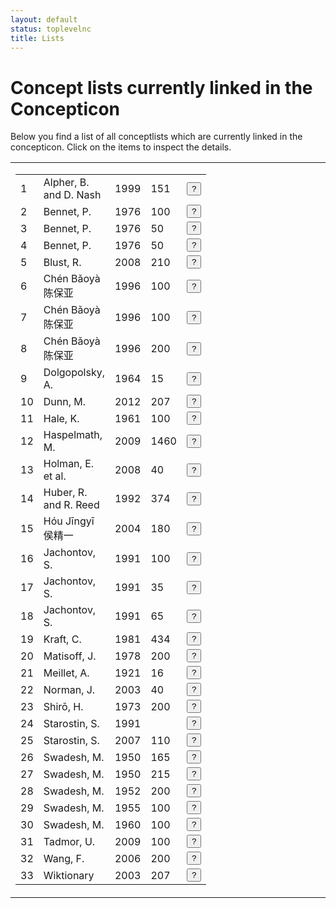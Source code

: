 ```yaml
---
layout: default
status: toplevelnc
title: Lists
---
```

<div style="display:none">t5</div>

# Concept lists currently linked in the Concepticon

Below you find a list of all conceptlists which are currently linked in the concepticon. Click on the items to inspect the details.





<table style="border:0px solid white;width:100%"><tr><td style="border:0px solid white;vertical-align:top;width:50%"><div style="display:inline;float:left">
<table id="conceptlists" class=""><tbody><tr id="Alpher-1999-151"><td>1</td><td>Alpher, B. and D. Nash</td><td>1999</td><td>151</td><td><button class="btn-xs btn" onclick="showReference('Alpher-1999-151')">?</button></td></tr><tr id="Bennet-1976-100"><td>2</td><td>Bennet, P.</td><td>1976</td><td>100</td><td><button class="btn-xs btn" onclick="showReference('Bennet-1976-100')">?</button></td></tr><tr id="Bennet-1976-50"><td>3</td><td>Bennet, P.</td><td>1976</td><td>50</td><td><button class="btn-xs btn" onclick="showReference('Bennet-1976-50')">?</button></td></tr><tr id="Bennet-1976-50"><td>4</td><td>Bennet, P.</td><td>1976</td><td>50</td><td><button class="btn-xs btn" onclick="showReference('Bennet-1976-50')">?</button></td></tr><tr id="Blust-2008-210"><td>5</td><td>Blust, R.</td><td>2008</td><td>210</td><td><button class="btn-xs btn" onclick="showReference('Blust-2008-210')">?</button></td></tr><tr id="Chén-1996-100b"><td>6</td><td>Chén Bǎoyà 陈保亚</td><td>1996</td><td>100</td><td><button class="btn-xs btn" onclick="showReference('Chén-1996-100b')">?</button></td></tr><tr id="Chén-1996-100"><td>7</td><td>Chén Bǎoyà 陈保亚</td><td>1996</td><td>100</td><td><button class="btn-xs btn" onclick="showReference('Chén-1996-100')">?</button></td></tr><tr id="Chén-1996-200"><td>8</td><td>Chén Bǎoyà 陈保亚</td><td>1996</td><td>200</td><td><button class="btn-xs btn" onclick="showReference('Chén-1996-200')">?</button></td></tr><tr id="Dolgopolsky-1964-15"><td>9</td><td>Dolgopolsky, A.</td><td>1964</td><td>15</td><td><button class="btn-xs btn" onclick="showReference('Dolgopolsky-1964-15')">?</button></td></tr><tr id="Dunn-2012-207"><td>10</td><td>Dunn, M.</td><td>2012</td><td>207</td><td><button class="btn-xs btn" onclick="showReference('Dunn-2012-207')">?</button></td></tr><tr id="Hale-1961-100"><td>11</td><td>Hale, K.</td><td>1961</td><td>100</td><td><button class="btn-xs btn" onclick="showReference('Hale-1961-100')">?</button></td></tr><tr id="Haspelmath-2009-1460"><td>12</td><td>Haspelmath, M.</td><td>2009</td><td>1460</td><td><button class="btn-xs btn" onclick="showReference('Haspelmath-2009-1460')">?</button></td></tr><tr id="Holman-2008-40"><td>13</td><td>Holman, E. et al.</td><td>2008</td><td>40</td><td><button class="btn-xs btn" onclick="showReference('Holman-2008-40')">?</button></td></tr><tr id="Huber-1992-374"><td>14</td><td>Huber, R. and R. Reed</td><td>1992</td><td>374</td><td><button class="btn-xs btn" onclick="showReference('Huber-1992-374')">?</button></td></tr><tr id="Hóu-2004-180"><td>15</td><td>Hóu Jīngyī 侯精一</td><td>2004</td><td>180</td><td><button class="btn-xs btn" onclick="showReference('Hóu-2004-180')">?</button></td></tr><tr id="Jachontov-1991-100"><td>16</td><td>Jachontov, S.</td><td>1991</td><td>100</td><td><button class="btn-xs btn" onclick="showReference('Jachontov-1991-100')">?</button></td></tr><tr id="Jachontov-1991-35"><td>17</td><td>Jachontov, S.</td><td>1991</td><td>35</td><td><button class="btn-xs btn" onclick="showReference('Jachontov-1991-35')">?</button></td></tr><tr id="Jachontov-1991-65"><td>18</td><td>Jachontov, S.</td><td>1991</td><td>65</td><td><button class="btn-xs btn" onclick="showReference('Jachontov-1991-65')">?</button></td></tr><tr id="Kraft-1981-434"><td>19</td><td>Kraft, C.</td><td>1981</td><td>434</td><td><button class="btn-xs btn" onclick="showReference('Kraft-1981-434')">?</button></td></tr><tr id="Matisoff-1978-200"><td>20</td><td>Matisoff, J.</td><td>1978</td><td>200</td><td><button class="btn-xs btn" onclick="showReference('Matisoff-1978-200')">?</button></td></tr><tr id="Meillet-1921-16"><td>21</td><td>Meillet, A.</td><td>1921</td><td>16</td><td><button class="btn-xs btn" onclick="showReference('Meillet-1921-16')">?</button></td></tr><tr id="Norman-2003-40"><td>22</td><td>Norman, J.</td><td>2003</td><td>40</td><td><button class="btn-xs btn" onclick="showReference('Norman-2003-40')">?</button></td></tr><tr id="Shirō-1973-200"><td>23</td><td>Shirō, H.</td><td>1973</td><td>200</td><td><button class="btn-xs btn" onclick="showReference('Shirō-1973-200')">?</button></td></tr><tr id="Starostin-1991-"><td>24</td><td>Starostin, S.</td><td>1991</td><td></td><td><button class="btn-xs btn" onclick="showReference('Starostin-1991-')">?</button></td></tr><tr id="Starostin-2007-110"><td>25</td><td>Starostin, S.</td><td>2007</td><td>110</td><td><button class="btn-xs btn" onclick="showReference('Starostin-2007-110')">?</button></td></tr><tr id="Swadesh-1950-165"><td>26</td><td>Swadesh, M.</td><td>1950</td><td>165</td><td><button class="btn-xs btn" onclick="showReference('Swadesh-1950-165')">?</button></td></tr><tr id="Swadesh-1950-215"><td>27</td><td>Swadesh, M.</td><td>1950</td><td>215</td><td><button class="btn-xs btn" onclick="showReference('Swadesh-1950-215')">?</button></td></tr><tr id="Swadesh-1952-200"><td>28</td><td>Swadesh, M.</td><td>1952</td><td>200</td><td><button class="btn-xs btn" onclick="showReference('Swadesh-1952-200')">?</button></td></tr><tr id="Swadesh-1955-100"><td>29</td><td>Swadesh, M.</td><td>1955</td><td>100</td><td><button class="btn-xs btn" onclick="showReference('Swadesh-1955-100')">?</button></td></tr><tr id="Swadesh-1960-100"><td>30</td><td>Swadesh, M.</td><td>1960</td><td>100</td><td><button class="btn-xs btn" onclick="showReference('Swadesh-1960-100')">?</button></td></tr><tr id="Tadmor-2009-100"><td>31</td><td>Tadmor, U.</td><td>2009</td><td>100</td><td><button class="btn-xs btn" onclick="showReference('Tadmor-2009-100')">?</button></td></tr><tr id="Wang-2006-200"><td>32</td><td>Wang, F.</td><td>2006</td><td>200</td><td><button class="btn-xs btn" onclick="showReference('Wang-2006-200')">?</button></td></tr><tr id="Wiktionary-2003-207"><td>33</td><td>Wiktionary</td><td>2003</td><td>207</td><td><button class="btn-xs btn" onclick="showReference('Wiktionary-2003-207')">?</button></td></tr></tbody></table></div></td><td style="border:0px solid white;vertical-align:top;"><div style="float:left;display:inline" id="popup"></div>
</td></tr></table>
<script src="media/vendor/jquery.dataTables.js"></script>
<script>var REFS = {"Bennet-1976-100": "<table class=\"reference dataTable\"> <tr><th>Identifier</th><td>Bennet-1976-100</td></tr> <tr><th>Compiler</th><td>Bennet, P.</td></tr> <tr><th>Date</th><td>1976</td></tr> <tr><th>Items</th><td>100</td></tr> <tr><th>Source L.</th><td>English</td></tr> <tr><th>Target L.</th><td>Bantu</td></tr> <tr><th>References</th><td><p class=\"reference\">Bennet, P. (1976): <strong>Some problems of Bantu lexicostatistics</strong>. <em>Cahiers de l'Institut de Linguistique de Louvain</em> 3.5-6. 147-173. <a class=\"evobib\" href=\"http://bibliography.lingpy.org?key=Bennet1976\" target=\"_blank\">REF</a></p></td></tr> <tr><th>Note</th><td><p>This list was created to carry out lexicostatistical studies of Bantu languages. Originally, it is divided into two parts, one for nouns (<a href=\"lists.html?conceptlist=Bennet-1976-50\">163-165</a>) and one for verbs (<a href=\"lists.html?conceptlist=Bennet-1976-50b\">166f</a>). Here, we list both parts together.</p></td></tr><tr><th>View</th><td><a href=\"https://github.com/concepticon/lists/blob/master/conceptlists/bennet1976_100.tsv\">RAW</a> <a href=\"compare.html?conceptlist=Bennet-1976-100\">BROWSE</a></td></tr> <table>", "Dolgopolsky-1964-15": "<table class=\"reference dataTable\"> <tr><th>Identifier</th><td>Dolgopolsky-1964-15</td></tr> <tr><th>Compiler</th><td>Dolgopolsky, A.</td></tr> <tr><th>Date</th><td>1964</td></tr> <tr><th>Items</th><td>15</td></tr> <tr><th>Source L.</th><td>Russian, English</td></tr> <tr><th>Target L.</th><td>Global</td></tr> <tr><th>References</th><td><p class=\"reference\">Dolgopolsky, A. (1964): <strong>Gipoteza drevnej\u0161ego rodstva jazykovych semej Severnoj Evrazii s verojatnostej to\u010dky zrenija</strong> [A probabilistic hypothesis concering the oldest relationships among the language families of Northern Eurasia]. <em>Voprosy Jazykoznanija</em> 2. 53-63. <a class=\"evobib\" href=\"http://bibliography.lingpy.org?key=Dolgopolsky1964\" target=\"_blank\">REF</a></p><p class=\"reference\">Dolgopolsky, A. and V. Shevoroshkin (1986): <strong>A probabilistic hypothesis concerning the oldest relationships among the language families of northern Eurasia</strong>. In: Karoma Publisher: Ann Arbor. 27-50. <a class=\"evobib\" href=\"http://bibliography.lingpy.org?key=Dolgopolsky1986\" target=\"_blank\">REF</a></p></td></tr> <tr><th>Note</th><td><p>This list proposed by A. Dolgopolsky in 1964 was claimed to be \"ultrastable\", reflecting concepts which are barely replaced during language evolution. Since Dolgopolsky makes no distinction between \"who\" and \"what\", the list can be mapped to more than just the proposed 15 concepts in other concept lists (such as, for example, the <a href=\"lists.html?conceptlist=Swadesh-1955-100\">100 item list by Swadesh</a>).</p></td></tr><tr><th>View</th><td><a href=\"https://github.com/concepticon/lists/blob/master/conceptlists/dolgopolsky1964_15.tsv\">RAW</a> <a href=\"compare.html?conceptlist=Dolgopolsky-1964-15\">BROWSE</a></td></tr> <table>", "Huber-1992-374": "<table class=\"reference dataTable\"> <tr><th>Identifier</th><td>Huber-1992-374</td></tr> <tr><th>Compiler</th><td>Huber, R. and R. Reed</td></tr> <tr><th>Date</th><td>1992</td></tr> <tr><th>Items</th><td>374</td></tr> <tr><th>Source L.</th><td>Spanish, English</td></tr> <tr><th>Target L.</th><td>South American</td></tr> <tr><th>References</th><td><p class=\"reference\">Huber, R. and R. Reed (1992): <strong>Vocabulario comparativo: palabras selectas de lenguas ind\u00edgenas de Colombia</strong> [Comparative vocabulary. Selected words from the indigeneous languages of Columbia]. Asociati\u00f3n Instituto Ling\u00fc\u00edstico de Verano: Santaf\u00e9 de Bogota. <a class=\"evobib\" href=\"http://bibliography.lingpy.org?key=Huber1992\" target=\"_blank\">REF</a></p></td></tr> <tr><th>Note</th><td><p>A large concept list originally compiled for the study of South American languages.</p></td></tr><tr><th>View</th><td><a href=\"https://github.com/concepticon/lists/blob/master/conceptlists/huber1992_374.tsv\">RAW</a> <a href=\"compare.html?conceptlist=Huber-1992-374\">BROWSE</a></td></tr> <table>", "Jachontov-1991-100": "<table class=\"reference dataTable\"> <tr><th>Identifier</th><td>Jachontov-1991-100</td></tr> <tr><th>Compiler</th><td>Jachontov, S.</td></tr> <tr><th>Date</th><td>1991</td></tr> <tr><th>Items</th><td>100</td></tr> <tr><th>Source L.</th><td>Russian, English</td></tr> <tr><th>Target L.</th><td>Global</td></tr> <tr><th>References</th><td><p class=\"reference\">Starostin, S. (1991): <strong>Altajskaja problema i proischo\\vzdenije japonskogo jazyka [The Altaic problem and the origin of the Japanese language]</strong>. Nauka: Moscow. <a class=\"evobib\" href=\"http://bibliography.lingpy.org?key=Starostin1991\" target=\"_blank\">REF</a></p></td></tr> <tr><th>Note</th><td><p>This is a concept list proposed by Sergej Jachontov as an alternative to <a href=\"lists.html?conceptlist=Swadesh-1955-100\">Swadesh's original list of 100 items</a>. In this list, 10 items from the original list were removed and 10 new items were added. The list was proposed much earlier than the source, but Jachontov never published his list officially. Note that there is a spelling error in the source of <a href=\"http://bibliography.lingpy.org?key=Starostin1991\">Starostin (1991: 91)</a>: In the source, the second item is labelled \"\u0442\u0435\u0447\u044c\" (\"float\") in Russian, although the alphabetical order suggests that \"\u0436\u0435\u0447\u044c\" (\"burn tr.\") was originally intended by the author.</p></td></tr><tr><th>View</th><td><a href=\"https://github.com/concepticon/lists/blob/master/conceptlists/starostin1991_jachontov-100.tsv\">RAW</a> <a href=\"compare.html?conceptlist=Jachontov-1991-100\">BROWSE</a></td></tr> <table>", "Starostin-2007-110": "<table class=\"reference dataTable\"> <tr><th>Identifier</th><td>Starostin-2007-110</td></tr> <tr><th>Compiler</th><td>Starostin, S.</td></tr> <tr><th>Date</th><td>2007</td></tr> <tr><th>Items</th><td>110</td></tr> <tr><th>Source L.</th><td>Russian</td></tr> <tr><th>Target L.</th><td>Global</td></tr> <tr><th>References</th><td><p class=\"reference\">Starostin, S. (2007): <strong>Opredelenije ustoj\u010divosti bazisnoj leksiki</strong> Determining the stability of basic words. In: <em>S. A. Starostin: Trudy po jazykoznaniju</em>Languages of Slavic Cultures: Moscow. 580-590. <a class=\"evobib\" href=\"http://bibliography.lingpy.org?key=Starostin2007\" target=\"_blank\">REF</a></p></td></tr> <tr><th>Note</th><td><p>This is a ranked version of the \"traditional\" concept list of the <a href=\"http://starling.rinet.ru\">Tower of Babel</a> project.</p></td></tr><tr><th>View</th><td><a href=\"https://github.com/concepticon/lists/blob/master/conceptlists/starostin2007_110-ranked.tsv\">RAW</a> <a href=\"compare.html?conceptlist=Starostin-2007-110\">BROWSE</a></td></tr> <table>", "H\u00f3u-2004-180": "<table class=\"reference dataTable\"> <tr><th>Identifier</th><td>H\u00f3u-2004-180</td></tr> <tr><th>Compiler</th><td>H\u00f3u J\u012bngy\u012b \u4faf\u7cbe\u4e00</td></tr> <tr><th>Date</th><td>2004</td></tr> <tr><th>Items</th><td>180</td></tr> <tr><th>Source L.</th><td>Chinese</td></tr> <tr><th>Target L.</th><td>Chinese</td></tr> <tr><th>References</th><td><p class=\"reference\">H\u00f3u J\u012bngy\u012b \u4faf\u7cbe\u4e00 (ed.) (2004): <strong>Xi\u00e0nd\u00e0i H\u00e0ny\u01d4 f\u0101ngy\u00e1n y\u012bnk\u00f9</strong> \u73b0\u4ee3\u6c49\u8bed\u65b9\u8a00\u97f3\u5e93 [Phonological database of Chinese dialects].  CD-ROM. <a class=\"evobib\" href=\"http://bibliography.lingpy.org?key=Hou2004\" target=\"_blank\">REF</a></p></td></tr> <tr><th>Note</th><td><p>This list is used as a basic concept list for a survey of 40 Chinese dialect varieties.</p></td></tr><tr><th>View</th><td><a href=\"https://github.com/concepticon/lists/blob/master/conceptlists/hou2004_180.tsv\">RAW</a> <a href=\"compare.html?conceptlist=H\u00f3u-2004-180\">BROWSE</a></td></tr> <table>", "Shir\u014d-1973-200": "<table class=\"reference dataTable\"> <tr><th>Identifier</th><td>Shir\u014d-1973-200</td></tr> <tr><th>Compiler</th><td>Shir\u014d, H.</td></tr> <tr><th>Date</th><td>1973</td></tr> <tr><th>Items</th><td>200</td></tr> <tr><th>Source L.</th><td>English</td></tr> <tr><th>Target L.</th><td>Japanese</td></tr> <tr><th>References</th><td><p class=\"reference\">Shir\u014d, H. (1973): <strong>Japanese dialects</strong>. In: Hoenigswald, H. and R. Langacre<em>Diachronic, areal and typological linguistics</em>Mouton: The Hague and Paris. 368-400. <a class=\"evobib\" href=\"http://bibliography.lingpy.org?key=Shiro1973\" target=\"_blank\">REF</a></p></td></tr> <tr><th>Note</th><td><p>This concept list of 200 items was proposed as a diagnostic test list for lexicostatistical studies of Japanese dialects. The list slightly differs from <a href=\"lists.html?conceptlist=Swadesh-1952-200\">Swadesh's list of 200 items</a>.</p></td></tr><tr><th>View</th><td><a href=\"https://github.com/concepticon/lists/blob/master/conceptlists/shiro1973_200.tsv\">RAW</a> <a href=\"compare.html?conceptlist=Shir\u014d-1973-200\">BROWSE</a></td></tr> <table>", "Jachontov-1991-35": "<table class=\"reference dataTable\"> <tr><th>Identifier</th><td>Jachontov-1991-35</td></tr> <tr><th>Compiler</th><td>Jachontov, S.</td></tr> <tr><th>Date</th><td>1991</td></tr> <tr><th>Items</th><td>35</td></tr> <tr><th>Source L.</th><td>Russian, English</td></tr> <tr><th>Target L.</th><td>Global</td></tr> <tr><th>References</th><td><p class=\"reference\">Starostin, S. (1991): <strong>Altajskaja problema i proischo\\vzdenije japonskogo jazyka [The Altaic problem and the origin of the Japanese language]</strong>. Nauka: Moscow. <a class=\"evobib\" href=\"http://bibliography.lingpy.org?key=Starostin1991\" target=\"_blank\">REF</a></p></td></tr> <tr><th>Note</th><td><p>This is the supposedly most stable part of <a href=\"lists.html?conceptlist=Jachontov-1991-100\">Jachontovs list of 100 items</a>.</p></td></tr><tr><th>View</th><td><a href=\"https://github.com/concepticon/lists/blob/master/conceptlists/starostin1991_jachontov-35.tsv\">RAW</a> <a href=\"compare.html?conceptlist=Jachontov-1991-35\">BROWSE</a></td></tr> <table>", "Dunn-2012-207": "<table class=\"reference dataTable\"> <tr><th>Identifier</th><td>Dunn-2012-207</td></tr> <tr><th>Compiler</th><td>Dunn, M.</td></tr> <tr><th>Date</th><td>2012</td></tr> <tr><th>Items</th><td>207</td></tr> <tr><th>Source L.</th><td>English</td></tr> <tr><th>Target L.</th><td>Indo-European</td></tr> <tr><th>References</th><td><p class=\"reference\">Dunn, M. (ed.) (2012): <strong>Indo-European lexical cognacy database (IELex)</strong>.  Online resource. <a href=\"http://ielex.mpi.nl/\">http://ielex.mpi.nl/</a>. <a class=\"evobib\" href=\"http://bibliography.lingpy.org?key=Dunn2012\" target=\"_blank\">REF</a></p></td></tr> <tr><th>Note</th><td><p>This list of 207 items used in the <a href=\"http://ielex.mpi.nl\">Indo-European Lexical Cognacy Database</a> is a close but not exact merger of <a href=\"lists.html?conceptlist=Swadesh-1952-200\">Swadesh's list of 200 items</a> and his <a href=\"lists.html?conceptlist=Swadesh-1955-100\">list of 100 items</a>. It is not exact, since transitive and intransitive forms of the verb to burn which occur separately in the initial lists, are merged into one item. This list is also used as the basic list behind the <a href=\"http://en.wiktionary.org/wiki/Appendix:Spanish_Swadesh_list\">Wiktionary Swadesh Lists</a> (see the <a href=\"lists.html?conceptlist=wiktionary-207\">Wiktionary swadesh list</a>.</p></td></tr><tr><th>View</th><td><a href=\"https://github.com/concepticon/lists/blob/master/conceptlists/dunn2012_207.tsv\">RAW</a> <a href=\"compare.html?conceptlist=Dunn-2012-207\">BROWSE</a></td></tr> <table>", "Swadesh-1952-200": "<table class=\"reference dataTable\"> <tr><th>Identifier</th><td>Swadesh-1952-200</td></tr> <tr><th>Compiler</th><td>Swadesh, M.</td></tr> <tr><th>Date</th><td>1952</td></tr> <tr><th>Items</th><td>200</td></tr> <tr><th>Source L.</th><td>English</td></tr> <tr><th>Target L.</th><td>Global</td></tr> <tr><th>References</th><td><p class=\"reference\">Swadesh, M. (1952): <strong>Lexico-statistic dating of prehistoric ethnic contacts</strong><strong>. With special reference to North American Indians and Eskimos</strong>. <em>Proceedings of the American Philosophical Society</em> 96.4. 452-463. <a class=\"evobib\" href=\"http://bibliography.lingpy.org?key=Swadesh1952\" target=\"_blank\">REF</a></p></td></tr> <tr><th>Note</th><td><p>Swadesh's famous list of 200 supposedly stable concepts.</p></td></tr><tr><th>View</th><td><a href=\"https://github.com/concepticon/lists/blob/master/conceptlists/swadesh1952_200.tsv\">RAW</a> <a href=\"compare.html?conceptlist=Swadesh-1952-200\">BROWSE</a></td></tr> <table>", "Alpher-1999-151": "<table class=\"reference dataTable\"> <tr><th>Identifier</th><td>Alpher-1999-151</td></tr> <tr><th>Compiler</th><td>Alpher, B. and D. Nash</td></tr> <tr><th>Date</th><td>1999</td></tr> <tr><th>Items</th><td>151</td></tr> <tr><th>Source L.</th><td></td></tr> <tr><th>Target L.</th><td></td></tr> <tr><th>References</th><td><p class=\"reference\">Alpher, B. and D. Nash (1999): <strong>Lexical replacement and cognate equilibrium in Australia</strong>. <em>Australian Journal of Linguistics</em> 19.1. 5-56. <a class=\"evobib\" href=\"http://bibliography.lingpy.org?key=Alpher1999\" target=\"_blank\">REF</a></p></td></tr> <tr><th>Note</th><td><p>This list was originally proposed in order to carry out lexicostatistical studies of Australian languages.</p></td></tr><tr><th>View</th><td><a href=\"https://github.com/concepticon/lists/blob/master/conceptlists/alpher1999_151.tsv\">RAW</a> <a href=\"compare.html?conceptlist=Alpher-1999-151\">BROWSE</a></td></tr> <table>", "Wang-2006-200": "<table class=\"reference dataTable\"> <tr><th>Identifier</th><td>Wang-2006-200</td></tr> <tr><th>Compiler</th><td>Wang, F.</td></tr> <tr><th>Date</th><td>2006</td></tr> <tr><th>Items</th><td>200</td></tr> <tr><th>Source L.</th><td>Chinese, English</td></tr> <tr><th>Target L.</th><td>Chinese</td></tr> <tr><th>References</th><td><p class=\"reference\">Hamed, M. and F. Wang (2006): <strong>Stuck in the forest: Trees, networks and Chinese dialects</strong>. <em>Diachronica</em> 23. 29-60. <a class=\"evobib\" href=\"http://bibliography.lingpy.org?key=Hamed2006\" target=\"_blank\">REF</a></p></td></tr> <tr><th>Note</th><td><p>This is a very close rendering of <a href=\"lists.html?conceptlist=Swadesh-1952-200\">Swadesh's traditional list of 200 items</a>, yet since it was designed as a testlist for Chinese dialects, there are some slight deviations from the original (compare, for example, the items for \"hot\", but also \"dull\" which is erroneously translated as \"stupid\"). Note that the data itself does not appear in any source, but was kindly provided by one of the authors.</p></td></tr><tr><th>View</th><td><a href=\"https://github.com/concepticon/lists/blob/master/conceptlists/hamed2006_200.tsv\">RAW</a> <a href=\"compare.html?conceptlist=Wang-2006-200\">BROWSE</a></td></tr> <table>", "Matisoff-1978-200": "<table class=\"reference dataTable\"> <tr><th>Identifier</th><td>Matisoff-1978-200</td></tr> <tr><th>Compiler</th><td>Matisoff, J.</td></tr> <tr><th>Date</th><td>1978</td></tr> <tr><th>Items</th><td>200</td></tr> <tr><th>Source L.</th><td>English</td></tr> <tr><th>Target L.</th><td>Sino-Tibetan</td></tr> <tr><th>References</th><td><p class=\"reference\">Matisoff, J. (2000): <strong>On the uselessness of glottochronology for the subgrouping of Tibeto-Burman</strong>. In:  333-371. <a class=\"evobib\" href=\"http://bibliography.lingpy.org?key=Matisoff2000\" target=\"_blank\">REF</a></p><p class=\"reference\">Matisoff, J. (1978): <strong>Variational semantics in Tibeto-Burman. The 'organic' approach to linguistic comparison</strong>. Institute for the Study of Human Issues:  <a class=\"evobib\" href=\"http://bibliography.lingpy.org?key=Matisoff1978\" target=\"_blank\">REF</a></p></td></tr> <tr><th>Note</th><td><p>This list was first proposed in 1978, but our current source is based on a reprinted version of the list published in 2000. The list was intended as a counterpart to \"global\" wordlists which were proposed by authors such as M. Swadesh (<a href=\"http://bibliography.lingpy.org?key=Swadesh1955\">1955</a>) as general-purpose lists which ideally would be applicable to all languages of the world. In contrast, Matisoff proposed his list as being \"Culturally and Linguistically Meaningful\nfor Southeast Asia\" (CALMSEA), but not necessarily for other language areas.</p></td></tr><tr><th>View</th><td><a href=\"https://github.com/concepticon/lists/blob/master/conceptlists/matisoff2000_CALMSEA-200.tsv\">RAW</a> <a href=\"compare.html?conceptlist=Matisoff-1978-200\">BROWSE</a></td></tr> <table>", "Ch\u00e9n-1996-100b": "<table class=\"reference dataTable\"> <tr><th>Identifier</th><td>Ch\u00e9n-1996-100b</td></tr> <tr><th>Compiler</th><td>Ch\u00e9n B\u01ceoy\u00e0 \u9648\u4fdd\u4e9a</td></tr> <tr><th>Date</th><td>1996</td></tr> <tr><th>Items</th><td>100</td></tr> <tr><th>Source L.</th><td>Chinese</td></tr> <tr><th>Target L.</th><td>Chinese, Tai</td></tr> <tr><th>References</th><td><p class=\"reference\">Ch\u00e9n B\u01ceoy\u00e0 \u9648\u4fdd\u4e9a (1996): <strong>L\u00f9n y\u01d4y\u00e1n ji\u0113ch\u00f9 y\u01d4 y\u01d4y\u00e1n li\u00e1nm\u00e9ng</strong> \u8bba\u8bed\u8a00\u63a5\u89e6\u4e0e\u8bed\u8a00\u8054\u76df [Language contact and language unions]. Y\u01d4w\u00e9n \u8bed\u6587: B\u011bij\u012bng \u5317\u4eac. <a class=\"evobib\" href=\"http://bibliography.lingpy.org?key=Chen1996\" target=\"_blank\">REF</a></p></td></tr> <tr><th>Note</th><td><p>This is the supposedly less stable part of the concept list, slightly modified from Swadesh's originial <a href=\"lists.html?conceptlist=Swadesh-1952-200\">concept list of 200 Items</a>.</p></td></tr><tr><th>View</th><td><a href=\"https://github.com/concepticon/lists/blob/master/conceptlists/chen1996_100b.tsv\">RAW</a> <a href=\"compare.html?conceptlist=Ch\u00e9n-1996-100b\">BROWSE</a></td></tr> <table>", "Norman-2003-40": "<table class=\"reference dataTable\"> <tr><th>Identifier</th><td>Norman-2003-40</td></tr> <tr><th>Compiler</th><td>Norman, J.</td></tr> <tr><th>Date</th><td>2003</td></tr> <tr><th>Items</th><td>40</td></tr> <tr><th>Source L.</th><td>English</td></tr> <tr><th>Target L.</th><td>Chinese</td></tr> <tr><th>References</th><td><p class=\"reference\">Norman, J. (2003): <strong>The Chinese dialects</strong><strong>. Phonology</strong>. In: Thurgood, G. and R. LaPolla<em>The Sino-Tibetan languages</em>Routledge: London and New York. 72-83. <a class=\"evobib\" href=\"http://bibliography.lingpy.org?key=Norman2003\" target=\"_blank\">REF</a></p></td></tr> <tr><th>Note</th><td><p>This list of 40 items was proposed as a diagnostic test list to check whether a language belongs to the group of Sinitic languages or not.</p></td></tr><tr><th>View</th><td><a href=\"https://github.com/concepticon/lists/blob/master/conceptlists/norman2003_40.tsv\">RAW</a> <a href=\"compare.html?conceptlist=Norman-2003-40\">BROWSE</a></td></tr> <table>", "Swadesh-1960-100": "<table class=\"reference dataTable\"> <tr><th>Identifier</th><td>Swadesh-1960-100</td></tr> <tr><th>Compiler</th><td>Swadesh, M.</td></tr> <tr><th>Date</th><td>1960</td></tr> <tr><th>Items</th><td>100</td></tr> <tr><th>Source L.</th><td>English</td></tr> <tr><th>Target L.</th><td>Global</td></tr> <tr><th>References</th><td><p class=\"reference\">Hymes, D. (1960): <strong>Lexicostatistics So Far</strong>. <em>Current Anthropology</em> 1.1. 3-44. <a class=\"evobib\" href=\"http://bibliography.lingpy.org?key=Hymes1960\" target=\"_blank\">REF</a></p></td></tr> <tr><th>Note</th><td><p>According to the source, this list was proposed by Swadesh as a diagnostic test list that could supplement the <a href=\"lists.html?conceptlist=Swadesh-1955-100\">list of 100 items</a> in case researchers would face difficulties in identifying all translational equivalents for the 100 item list.</p></td></tr><tr><th>View</th><td><a href=\"https://github.com/concepticon/lists/blob/master/conceptlists/hymes1960_100.tsv\">RAW</a> <a href=\"compare.html?conceptlist=Swadesh-1960-100\">BROWSE</a></td></tr> <table>", "Haspelmath-2009-1460": "<table class=\"reference dataTable\"> <tr><th>Identifier</th><td>Haspelmath-2009-1460</td></tr> <tr><th>Compiler</th><td>Haspelmath, M.</td></tr> <tr><th>Date</th><td>2009</td></tr> <tr><th>Items</th><td>1460</td></tr> <tr><th>Source L.</th><td>English</td></tr> <tr><th>Target L.</th><td>Global</td></tr> <tr><th>References</th><td><p class=\"reference\">wrong type collection <a class=\"evobib\" href=\"http://bibliography.lingpy.org?key=Haspelmath2009\" target=\"_blank\">REF</a></p></td></tr> <tr><th>Note</th><td><p>This is the large list of concepts underlying the <a href=\"http://wold.clld.org\">World Loanword Database</a>.</p></td></tr><tr><th>View</th><td><a href=\"https://github.com/concepticon/lists/blob/master/conceptlists/haspelmath2009_WOLD.tsv\">RAW</a> <a href=\"compare.html?conceptlist=Haspelmath-2009-1460\">BROWSE</a></td></tr> <table>", "Holman-2008-40": "<table class=\"reference dataTable\"> <tr><th>Identifier</th><td>Holman-2008-40</td></tr> <tr><th>Compiler</th><td>Holman, E., S. Wichmann, C. Brown, V. Velupillai, A. M\u00fcller, and D. Bakker</td></tr> <tr><th>Date</th><td>2008</td></tr> <tr><th>Items</th><td>40</td></tr> <tr><th>Source L.</th><td>English</td></tr> <tr><th>Target L.</th><td>Global</td></tr> <tr><th>References</th><td><p class=\"reference\">Holman, E., S. Wichmann, C. Brown, V. Velupillai, A. M\u00fcller, and D. Bakker (2008): <strong>Advances in automated language classification</strong>. In: Arppe, A., K. Sinnem\u00e4ki, and U. Nikann<em>Quantitative Investigations in Theoretical Linguistics</em>University of Helsinki: Helsinki. 40-43. <a class=\"evobib\" href=\"http://bibliography.lingpy.org?key=Holman2008a\" target=\"_blank\">REF</a></p></td></tr> <tr><th>Note</th><td><p>This list is supposed to be very stable and has been used as the reference list for the <a href=\"http://email.eva.mpg.de/~wichmann/ASJPHomePage.htm\">ASJP project</a> in which 40-word lists of more than two thirds of all languages of the world were collected.</p></td></tr><tr><th>View</th><td><a href=\"https://github.com/concepticon/lists/blob/master/conceptlists/holman2008_ASJP-40.tsv\">RAW</a> <a href=\"compare.html?conceptlist=Holman-2008-40\">BROWSE</a></td></tr> <table>", "Swadesh-1950-165": "<table class=\"reference dataTable\"> <tr><th>Identifier</th><td>Swadesh-1950-165</td></tr> <tr><th>Compiler</th><td>Swadesh, M.</td></tr> <tr><th>Date</th><td>1950</td></tr> <tr><th>Items</th><td>165</td></tr> <tr><th>Source L.</th><td>English</td></tr> <tr><th>Target L.</th><td>Salish</td></tr> <tr><th>References</th><td><p class=\"reference\">Swadesh, M. (1950): <strong>Salish internal relationships</strong>. <em>International Journal of American Linguistics</em> 16.4. 157-167. <a class=\"evobib\" href=\"http://bibliography.lingpy.org?key=Swadesh1950\" target=\"_blank\">REF</a></p></td></tr> <tr><th>Note</th><td><p>The first list which was actually used by Morris Swadesh. Initially, Swadesh started from a concept list of 215 items, yet since the data did not allow to identify all of these, he then reduced the test list to 165 items for which he had enough attestations in the Salish languages.</p></td></tr><tr><th>View</th><td><a href=\"https://github.com/concepticon/lists/blob/master/conceptlists/swadesh1950_165.tsv\">RAW</a> <a href=\"compare.html?conceptlist=Swadesh-1950-165\">BROWSE</a></td></tr> <table>", "Tadmor-2009-100": "<table class=\"reference dataTable\"> <tr><th>Identifier</th><td>Tadmor-2009-100</td></tr> <tr><th>Compiler</th><td>Tadmor, U.</td></tr> <tr><th>Date</th><td>2009</td></tr> <tr><th>Items</th><td>100</td></tr> <tr><th>Source L.</th><td>English</td></tr> <tr><th>Target L.</th><td>Global</td></tr> <tr><th>References</th><td><p class=\"reference\">Tadmor, U. (2009): <strong>Loanwords in the world\u2019s languages</strong><strong>. Findings and results</strong>. In: Haspelmath, M. and U. Tadmor<em>Loanwords in the world's languages</em>de Gruyter: Berlin and New York. 55-75. <a class=\"evobib\" href=\"http://bibliography.lingpy.org?key=Tadmor2009\" target=\"_blank\">REF</a></p></td></tr> <tr><th>Note</th><td><p>This list is assumed to contain concepts which are not only stable but also resistant to borrowing. The concepts were selected with help of the <a href=\"http://wold.clld.org\">World Loanword Database</a> which contains various information regarding lexical borrowing in different languages of the world.</p></td></tr><tr><th>View</th><td><a href=\"https://github.com/concepticon/lists/blob/master/conceptlists/tadmor2009_LeipzigJakarta-100.tsv\">RAW</a> <a href=\"compare.html?conceptlist=Tadmor-2009-100\">BROWSE</a></td></tr> <table>", "Kraft-1981-434": "<table class=\"reference dataTable\"> <tr><th>Identifier</th><td>Kraft-1981-434</td></tr> <tr><th>Compiler</th><td>Kraft, C.</td></tr> <tr><th>Date</th><td>1981</td></tr> <tr><th>Items</th><td>434</td></tr> <tr><th>Source L.</th><td>English, Hausa</td></tr> <tr><th>Target L.</th><td>Chadic</td></tr> <tr><th>References</th><td><p class=\"reference\"> (1981): <strong>Chadic wordlists</strong>. Dietrich Reimer: Berlin. <a class=\"evobib\" href=\"http://bibliography.lingpy.org?key=Kraft1981\" target=\"_blank\">REF</a></p></td></tr> <tr><th>Note</th><td><p>A large conceptlist of 434 basic concepts compiled for the study of Chadic languages.</p></td></tr><tr><th>View</th><td><a href=\"https://github.com/concepticon/lists/blob/master/conceptlists/kraft1981_434.tsv\">RAW</a> <a href=\"compare.html?conceptlist=Kraft-1981-434\">BROWSE</a></td></tr> <table>", "Swadesh-1955-100": "<table class=\"reference dataTable\"> <tr><th>Identifier</th><td>Swadesh-1955-100</td></tr> <tr><th>Compiler</th><td>Swadesh, M.</td></tr> <tr><th>Date</th><td>1955</td></tr> <tr><th>Items</th><td>100</td></tr> <tr><th>Source L.</th><td>English</td></tr> <tr><th>Target L.</th><td>Global</td></tr> <tr><th>References</th><td><p class=\"reference\">Swadesh, M. (1955): <strong>Towards greater accuracy in lexicostatistic dating</strong>. <em>International Journal of American Linguistics</em> 21.2. 121-137. <a class=\"evobib\" href=\"http://bibliography.lingpy.org?key=Swadesh1955\" target=\"_blank\">REF</a></p></td></tr> <tr><th>Note</th><td><p>Swadesh's most famous concept list of 100 items. The original article lists all 215 items originally proposed in the first article on <a href=\"http://bibliography.lingpy.org?key=Swadesh1950\">lexicostatistics in 1950</a>, but marks the most stable items specifically.</p></td></tr><tr><th>View</th><td><a href=\"https://github.com/concepticon/lists/blob/master/conceptlists/swadesh1955_100.tsv\">RAW</a> <a href=\"compare.html?conceptlist=Swadesh-1955-100\">BROWSE</a></td></tr> <table>", "Ch\u00e9n-1996-100": "<table class=\"reference dataTable\"> <tr><th>Identifier</th><td>Ch\u00e9n-1996-100</td></tr> <tr><th>Compiler</th><td>Ch\u00e9n B\u01ceoy\u00e0 \u9648\u4fdd\u4e9a</td></tr> <tr><th>Date</th><td>1996</td></tr> <tr><th>Items</th><td>100</td></tr> <tr><th>Source L.</th><td>Chinese</td></tr> <tr><th>Target L.</th><td>Chinese, Tai</td></tr> <tr><th>References</th><td><p class=\"reference\">Ch\u00e9n B\u01ceoy\u00e0 \u9648\u4fdd\u4e9a (1996): <strong>L\u00f9n y\u01d4y\u00e1n ji\u0113ch\u00f9 y\u01d4 y\u01d4y\u00e1n li\u00e1nm\u00e9ng</strong> \u8bba\u8bed\u8a00\u63a5\u89e6\u4e0e\u8bed\u8a00\u8054\u76df [Language contact and language unions]. Y\u01d4w\u00e9n \u8bed\u6587: B\u011bij\u012bng \u5317\u4eac. <a class=\"evobib\" href=\"http://bibliography.lingpy.org?key=Chen1996\" target=\"_blank\">REF</a></p></td></tr> <tr><th>Note</th><td><p>This is the supposedly stable part of a concept list, slightly modified from Swadesh's originial <a href=\"lists.html?conceptlist=Swadesh-1952-200\">concept list of 200 Items</a>.</p></td></tr><tr><th>View</th><td><a href=\"https://github.com/concepticon/lists/blob/master/conceptlists/chen1996_100.tsv\">RAW</a> <a href=\"compare.html?conceptlist=Ch\u00e9n-1996-100\">BROWSE</a></td></tr> <table>", "Ch\u00e9n-1996-200": "<table class=\"reference dataTable\"> <tr><th>Identifier</th><td>Ch\u00e9n-1996-200</td></tr> <tr><th>Compiler</th><td>Ch\u00e9n B\u01ceoy\u00e0 \u9648\u4fdd\u4e9a</td></tr> <tr><th>Date</th><td>1996</td></tr> <tr><th>Items</th><td>200</td></tr> <tr><th>Source L.</th><td>Chinese</td></tr> <tr><th>Target L.</th><td>Chinese, Tai</td></tr> <tr><th>References</th><td><p class=\"reference\">Ch\u00e9n B\u01ceoy\u00e0 \u9648\u4fdd\u4e9a (1996): <strong>L\u00f9n y\u01d4y\u00e1n ji\u0113ch\u00f9 y\u01d4 y\u01d4y\u00e1n li\u00e1nm\u00e9ng</strong> \u8bba\u8bed\u8a00\u63a5\u89e6\u4e0e\u8bed\u8a00\u8054\u76df [Language contact and language unions]. Y\u01d4w\u00e9n \u8bed\u6587: B\u011bij\u012bng \u5317\u4eac. <a class=\"evobib\" href=\"http://bibliography.lingpy.org?key=Chen1996\" target=\"_blank\">REF</a></p></td></tr> <tr><th>Note</th><td><p>This is the full concept list proposed by Ch\u00e9n, slightly modified from the originial <a href=\"lists.html?conceptlist=Swadesh-1952-200\">concept list of 200 items by Swadesh</a>.</p></td></tr><tr><th>View</th><td><a href=\"https://github.com/concepticon/lists/blob/master/conceptlists/chen1996_200.tsv\">RAW</a> <a href=\"compare.html?conceptlist=Ch\u00e9n-1996-200\">BROWSE</a></td></tr> <table>", "Wiktionary-2003-207": "<table class=\"reference dataTable\"> <tr><th>Identifier</th><td>Wiktionary-2003-207</td></tr> <tr><th>Compiler</th><td>Wiktionary</td></tr> <tr><th>Date</th><td>2003</td></tr> <tr><th>Items</th><td>207</td></tr> <tr><th>Source L.</th><td>English</td></tr> <tr><th>Target L.</th><td></td></tr> <tr><th>References</th><td><p class=\"reference\"> (2012): <strong>Wiktionary</strong><strong>. The free dictionary</strong>.  <a href=\"http://en.wiktionary.org/\">http://en.wiktionary.org/</a>. <a class=\"evobib\" href=\"http://bibliography.lingpy.org?key=Wiktionary\" target=\"_blank\">REF</a></p><p class=\"reference\">Swadesh, M. (1952): <strong>Lexico-statistic dating of prehistoric ethnic contacts</strong><strong>. With special reference to North American Indians and Eskimos</strong>. <em>Proceedings of the American Philosophical Society</em> 96.4. 452-463. <a class=\"evobib\" href=\"http://bibliography.lingpy.org?key=Swadesh1952\" target=\"_blank\">REF</a></p><p class=\"reference\">Swadesh, M. (1955): <strong>Towards greater accuracy in lexicostatistic dating</strong>. <em>International Journal of American Linguistics</em> 21.2. 121-137. <a class=\"evobib\" href=\"http://bibliography.lingpy.org?key=Swadesh1955\" target=\"_blank\">REF</a></p></td></tr> <tr><th>Note</th><td><p>As far as it is possible to follow the editing history of the <a href=\"http://en.wiktionary.org\">Wiktionary project</a>, it seems that this concept list was first proposed in 2003. It was supposed to be a pure merger of the concepts which Swadesh proposed in <a href=\"lists.html?conceptlist=Swadesh-1952-200\">1952</a> and <a href=\"lists.html?conceptlist=Swadesh-1955-100\">1955</a>. However, the editors did not notice (or deliberately ignored) that the former list explicitly lists the intransitive form of \"to burn\", while the latter lists \"to burn\" as transitive. So, after all, there should be 208 instead of 207 different concepts in the combined 200 and 100 item lists of Swadesh.</p></td></tr><tr><th>View</th><td><a href=\"https://github.com/concepticon/lists/blob/master/conceptlists/wiktionary2003-207.tsv\">RAW</a> <a href=\"compare.html?conceptlist=Wiktionary-2003-207\">BROWSE</a></td></tr> <table>", "Hale-1961-100": "<table class=\"reference dataTable\"> <tr><th>Identifier</th><td>Hale-1961-100</td></tr> <tr><th>Compiler</th><td>Hale, K.</td></tr> <tr><th>Date</th><td>1961</td></tr> <tr><th>Items</th><td>100</td></tr> <tr><th>Source L.</th><td>English</td></tr> <tr><th>Target L.</th><td>Australian</td></tr> <tr><th>References</th><td><p class=\"reference\">Alpher, B. and D. Nash (1999): <strong>Lexical replacement and cognate equilibrium in Australia</strong>. <em>Australian Journal of Linguistics</em> 19.1. 5-56. <a class=\"evobib\" href=\"http://bibliography.lingpy.org?key=Alpher1999\" target=\"_blank\">REF</a></p></td></tr> <tr><th>Note</th><td><p>According to <a href=\"http://bibliography.lingpy.org?key=Alpher1999\">Alpher and Nash (1999)</a>, this list has been created by K. Hale and is\nreflected in an unpublished resource from 1961.</p></td></tr><tr><th>View</th><td><a href=\"https://github.com/concepticon/lists/blob/master/conceptlists/hale1961_100.tsv\">RAW</a> <a href=\"compare.html?conceptlist=Hale-1961-100\">BROWSE</a></td></tr> <table>", "Bennet-1976-50": "<table class=\"reference dataTable\"> <tr><th>Identifier</th><td>Bennet-1976-50</td></tr> <tr><th>Compiler</th><td>Bennet, P.</td></tr> <tr><th>Date</th><td>1976</td></tr> <tr><th>Items</th><td>50</td></tr> <tr><th>Source L.</th><td>English</td></tr> <tr><th>Target L.</th><td>Bantu</td></tr> <tr><th>References</th><td><p class=\"reference\">Bennet, P. (1976): <strong>Some problems of Bantu lexicostatistics</strong>. <em>Cahiers de l'Institut de Linguistique de Louvain</em> 3.5-6. 147-173. <a class=\"evobib\" href=\"http://bibliography.lingpy.org?key=Bennet1976\" target=\"_blank\">REF</a></p></td></tr> <tr><th>Note</th><td><p>This list was created to carry out lexicostatistical studies of Bantu languages. This subset of the <a href=\"lists.html?conceptlist=Bennet-1976-100\">complete list</a> contains only nouns.</p></td></tr><tr><th>View</th><td><a href=\"https://github.com/concepticon/lists/blob/master/conceptlists/bennet1976_50.tsv\">RAW</a> <a href=\"compare.html?conceptlist=Bennet-1976-50\">BROWSE</a></td></tr> <table>", "Jachontov-1991-65": "<table class=\"reference dataTable\"> <tr><th>Identifier</th><td>Jachontov-1991-65</td></tr> <tr><th>Compiler</th><td>Jachontov, S.</td></tr> <tr><th>Date</th><td>1991</td></tr> <tr><th>Items</th><td>65</td></tr> <tr><th>Source L.</th><td>Russian, English</td></tr> <tr><th>Target L.</th><td>Global</td></tr> <tr><th>References</th><td><p class=\"reference\">Starostin, S. (1991): <strong>Altajskaja problema i proischo\\vzdenije japonskogo jazyka [The Altaic problem and the origin of the Japanese language]</strong>. Nauka: Moscow. <a class=\"evobib\" href=\"http://bibliography.lingpy.org?key=Starostin1991\" target=\"_blank\">REF</a></p></td></tr> <tr><th>Note</th><td><p>This is the supposedly less stable part of <a href=\"lists.html?conceptlist=Jachontov-1991-100\">Jachontovs list of 100 items</a>.</p></td></tr><tr><th>View</th><td><a href=\"https://github.com/concepticon/lists/blob/master/conceptlists/starostin1991_jachontov-65.tsv\">RAW</a> <a href=\"compare.html?conceptlist=Jachontov-1991-65\">BROWSE</a></td></tr> <table>", "Meillet-1921-16": "<table class=\"reference dataTable\"> <tr><th>Identifier</th><td>Meillet-1921-16</td></tr> <tr><th>Compiler</th><td>Meillet, A.</td></tr> <tr><th>Date</th><td>1921</td></tr> <tr><th>Items</th><td>16</td></tr> <tr><th>Source L.</th><td>French</td></tr> <tr><th>Target L.</th><td>Global</td></tr> <tr><th>References</th><td><p class=\"reference\">Meillet, A. (1965): <strong>Linguistique historique et linguistique g\u00e9n\u00e9rale</strong>. Libr. Champion: Paris. <a class=\"evobib\" href=\"http://bibliography.lingpy.org?key=Meillet1965\" target=\"_blank\">REF</a></p><p class=\"reference\">Hymes, D. (1960): <strong>Lexicostatistics So Far</strong>. <em>Current Anthropology</em> 1.1. 3-44. <a class=\"evobib\" href=\"http://bibliography.lingpy.org?key=Hymes1960\" target=\"_blank\">REF</a></p></td></tr> <tr><th>Note</th><td><p>This is not a real list proposed by Meillet, but rather a collection of examples for words which are less frequently replaced during language history. The original list was published in 1921, but for our research we had to rely on a later edition from 1965.</p></td></tr><tr><th>View</th><td><a href=\"https://github.com/concepticon/lists/blob/master/conceptlists/meillet1921_16.tsv\">RAW</a> <a href=\"compare.html?conceptlist=Meillet-1921-16\">BROWSE</a></td></tr> <table>", "Swadesh-1950-215": "<table class=\"reference dataTable\"> <tr><th>Identifier</th><td>Swadesh-1950-215</td></tr> <tr><th>Compiler</th><td>Swadesh, M.</td></tr> <tr><th>Date</th><td>1950</td></tr> <tr><th>Items</th><td>215</td></tr> <tr><th>Source L.</th><td>English</td></tr> <tr><th>Target L.</th><td>Global</td></tr> <tr><th>References</th><td><p class=\"reference\">Swadesh, M. (1950): <strong>Salish internal relationships</strong>. <em>International Journal of American Linguistics</em> 16.4. 157-167. <a class=\"evobib\" href=\"http://bibliography.lingpy.org?key=Swadesh1950\" target=\"_blank\">REF</a></p></td></tr> <tr><th>Note</th><td><p>The first list which was proposed by Swadesh. He never applied it to the Salish language, since there was not enough data to translate the items into all Salish languages, but this was the initial list which Swadesh had envisioned. Note that in the original text, there is a spelling error, pointing to 225 items, although the actual number of items directly mentioned by Swadesh sums up to only 215.</p></td></tr><tr><th>View</th><td><a href=\"https://github.com/concepticon/lists/blob/master/conceptlists/swadesh1950_215.tsv\">RAW</a> <a href=\"compare.html?conceptlist=Swadesh-1950-215\">BROWSE</a></td></tr> <table>", "Starostin-1991-": "<table class=\"reference dataTable\"> <tr><th>Identifier</th><td>Starostin-1991-</td></tr> <tr><th>Compiler</th><td>Starostin, S.</td></tr> <tr><th>Date</th><td>1991</td></tr> <tr><th>Items</th><td></td></tr> <tr><th>Source L.</th><td></td></tr> <tr><th>Target L.</th><td></td></tr> <tr><th>References</th><td><p class=\"reference\">Starostin, S. (1991): <strong>Altajskaja problema i proischo\\vzdenije japonskogo jazyka [The Altaic problem and the origin of the Japanese language]</strong>. Nauka: Moscow. <a class=\"evobib\" href=\"http://bibliography.lingpy.org?key=Starostin1991\" target=\"_blank\">REF</a></p></td></tr> <tr><th>Note</th><td><p>This list of 110 items is the basis of the large lexicostatistical data collection of the <a href=\"http://starling.rinet.ru/\">Tower of Babel</a> project and serves also as the basic concept list of its successor, the <a href=\"http://starling.rinet.ru/new100/main.htm\">Global Lexicostatistical Database</a>. The list itself is a merger of <a href=\"lists.html?conceptlist=Swadesh-1955-100\">Swadesh's 100-item list</a> and <a href=\"lists.html?conceptlist=Jachontov-1991-100\">Jachontov's 100-item list</a>. It is also available in <a href=\"lists.html?conceptlist=Starostin-2007-110\">ranked order</a> with ranks reflecting the supposed stability of the items.</p></td></tr><tr><th>View</th><td><a href=\"https://github.com/concepticon/lists/blob/master/conceptlists/starostin1991_TOB-110.tsv\">RAW</a> <a href=\"compare.html?conceptlist=Starostin-1991-\">BROWSE</a></td></tr> <table>", "Blust-2008-210": "<table class=\"reference dataTable\"> <tr><th>Identifier</th><td>Blust-2008-210</td></tr> <tr><th>Compiler</th><td>Blust, R.</td></tr> <tr><th>Date</th><td>2008</td></tr> <tr><th>Items</th><td>210</td></tr> <tr><th>Source L.</th><td>English</td></tr> <tr><th>Target L.</th><td>Austronesian</td></tr> <tr><th>References</th><td><p class=\"reference\">Greenhill, S., R. Blust, and R. Gray (2008): <strong>The Austronesian Basic Vocabulary Database: From bioinformatics to lexomics</strong>. <em>Evolutionary Bioinformatics</em> 4. 271-283. <a class=\"evobib\" href=\"http://bibliography.lingpy.org?key=Greenhill2008\" target=\"_blank\">REF</a></p></td></tr> <tr><th>Note</th><td><p>This is the 210 item concept list which is used in the <a href=\"http://language.psy.auckland.ac.nz/austronesian/\">Austronesian Basic Vocabulary Database</a>.</p></td></tr><tr><th>View</th><td><a href=\"https://github.com/concepticon/lists/blob/master/conceptlists/greenhill2008_210.tsv\">RAW</a> <a href=\"compare.html?conceptlist=Blust-2008-210\">BROWSE</a></td></tr> <table>"};

function showReference(ref) {
  var div = document.getElementById('popup');
  var text = REFS[decodeURI(ref)];
  div.innerHTML = '<div class="outerreference"><div class="innerreference">'+text+'</div></div>'; 
  var tab = document.getElementById('conceptlists');
  for(var i=0,line; line=tab.rows[i]; i++) {
    line.style.backgroundColor = "white";
  }
  document.getElementById(decodeURI(ref)).style.backgroundColor = "Crimson";
}
var cols = [
    {"title": "No."},
    {"title": "Compiler"},
    {"title": "Date"},
    {"title" : "Item"},
    {"title" : "Info"}
];
$("#conceptlists").dataTable({"columns":cols});
var url = document.URL;
if(url.indexOf('=') != -1) {
  var query = url.split('?')[1];
  var keyvals = query.split('&');
  var params = {};
  for (var i=0; i<keyvals.length; i++) {
    var keyval = keyvals[i].split('=');
    params[keyval[0]] = keyval[1];
  }
  if(typeof params['conceptlist'] != 'undefined') {
    showReference(params['conceptlist']);
  }
}
</script>